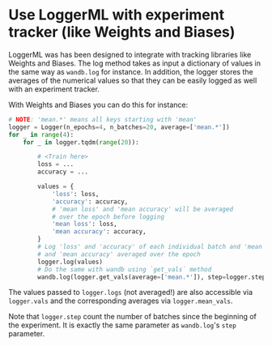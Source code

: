 # Use LoggerML with experiment tracker (like Weights and Biases)

LoggerML was has been designed to integrate with tracking libraries like Weights and
Biases. The log method takes as input a dictionary of values in the same way as
`wandb.log` for instance. In addition, the logger stores the averages of the numerical
values so that they can be easily logged as well with an experiment tracker.

With Weights and Biases you can do this for instance:

```python
# NOTE: 'mean.*' means all keys starting with 'mean'
logger = Logger(n_epochs=4, n_batches=20, average=['mean.*'])
for _ in range(4):
    for _ in logger.tqdm(range(20)):

        # <Train here>
        loss = ...
        accuracy = ...

        values = {
            'loss': loss,
            'accuracy': accuracy,
            # 'mean loss' and 'mean accuracy' will be averaged
            # over the epoch before logging
            'mean loss': loss,
            'mean accuracy': accuracy,
        }
        # Log 'loss' and 'accuracy' of each individual batch and 'mean loss'
        # and 'mean accuracy' averaged over the epoch
        logger.log(values)
        # Do the same with wandb using `get_vals` method
        wandb.log(logger.get_vals(average=['mean.*']), step=logger.step)
```

The values passed to `logger.logs` (not averaged!) are also accessible via `logger.vals`
and the corresponding averages via `logger.mean_vals`.

Note that `logger.step` count the number of batches since the beginning of the
experiment. It is exactly the same parameter as `wandb.log`'s `step` parameter.
